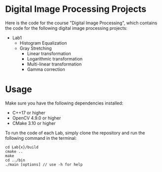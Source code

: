 # Digital Image Processing Projects
Here is the code for the course "Digital Image Processing", which contains the code for the following digital image processing projects: 

* Lab1
  * Histogram Equalization 
  * Gray Stretching
    * Linear transformation
    * Logarithmic transformation
    * Multi-linear transformation
    * Gamma correction

# Usage

Make sure you have the following dependencies installed:

* C++17 or higher
* OpenCV 4.9.0 or higher
* CMake 3.10 or higher

To run the code of each Lab, simply clone the repository and run the following command in the terminal:

```
cd Lab{x}/build
cmake ..
make
cd ../bin
./main [options] // use -h for help
```